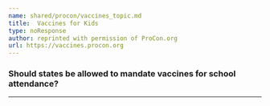 ```yaml
---
name: shared/procon/vaccines_topic.md
title:  Vaccines for Kids 
type: noResponse
author: reprinted with permission of ProCon.org
url: https://vaccines.procon.org 
---
```


###  Should states be allowed to mandate vaccines for school attendance?

---


